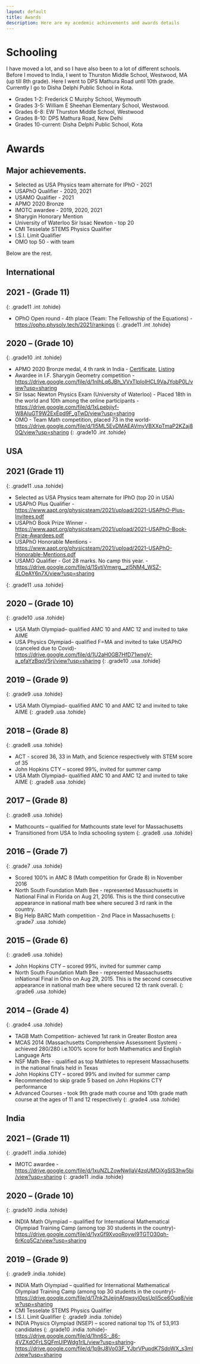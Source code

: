 ```yaml
---
layout: default
title: Awards
description: Here are my acedemic achievements and awards details
---
```


# Schooling
I have moved a lot, and so I have also been to a lot of different schools.
Before I moved to India, I went to Thurston Middle School, Westwood, MA (up till 8th grade). Here I went to DPS Mathura Road until 10th grade. Currently I go to Disha Delphi Public School in Kota.
- Grades 1-2: Frederick C Murphy School, Weymouth
- Grades 3-5: William E Sheehan Elementary School, Westwood.
- Grades 6-8: EW Thurston Middle School, Westwood
- Grades 8-10: DPS Mathura Road, New Delhi
- Grades 10-current: Disha Delphi Public School, Kota

# Awards

## Major achievements.

- Selected as USA Physics team alternate for IPhO - 2021 
- USAPhO Qualifier - 2020, 2021   
- USAMO Qualifier - 2021   
- APMO 2020 Bronze  
- IMOTC awardee - 2019, 2020, 2021
- Sharygin Honorary Mention   
- University of Waterloo Sir Issac Newton - top 20   
- CMI Tesselate STEMS Physics Qualifier   
- I.S.I. Limit Qualifier   
- OMO top 50 - with team

Below are the rest.

<!-- Controls
<div class="outer-interactive">
<a id="usa" class="interactive" href="#year-location-and-grade-wise-achievements">USA</a>
<a id="india" class="interactive" href="#year-location-and-grade-wise-achievements">India</a>
<a id="int" class="interactive" href="#year-location-and-grade-wise-achievements">International</a>
</div>
-->

## International

## 2021 -  (Grade 11)
{: .grade11 .int .tohide}
- OPhO Open round - 4th place (Team: The Fellowship of the Equations) - <https://opho.physoly.tech/2021/rankings>
{: .grade11 .int .tohide}

## 2020 – (Grade 10)
{: .grade10 .int .tohide}
- APMO 2020 Bronze medal, 4 th rank in India - [Certificate](https://drive.google.com/file/d/19teP6VPwAyLXMDjNjpc4-apwayNnKD-E/view?usp=sharing), [Listing](https://www.apmo-official.org/country_report/IND/2020)  
- Awardee in I.F. Sharygin Geometry competition -<https://drive.google.com/file/d/1nIhLq6JBh_VVxTIpIoIHCL9VaJYobP0L/view?usp=sharing>
- Sir Issac Newton Physics Exam (University of Waterloo) - Placed 18th in the world and 10th among the online participants 
-<https://drive.google.com/file/d/1xLpebjiyf-W8AIuGT9W2ExEpd9F_gTwD/view?usp=sharing>
- OMO - Team Math competition, placed 73 in the world-<https://drive.google.com/file/d/1l5ML5EvDMAEAVmyVBXXpTmaP2KZaj80Q/view?usp=sharing>
{: .grade10 .int .tohide}


## USA

## 2021 (Grade 11)
{: .grade11 .usa  .tohide}
- Selected as USA Physics team alternate for IPhO (top 20 in USA)
- USAPhO Plus Qualifier - <https://www.aapt.org/physicsteam/2021/upload/2021-USAPhO-Plus-Invitees.pdf>
- USAPhO Book Prize Winner - <https://www.aapt.org/physicsteam/2021/upload/2021-USAPhO-Book-Prize-Awardees.pdf>
- USAPhO Honorable Mentions - <https://www.aapt.org/physicsteam/2021/upload/2021-USAPhO-Honorable-Mentions.pdf>
- USAMO Qualifier - Got 28 marks. No camp this year.  -<https://drive.google.com/file/d/1SvtiVmwrg__zl5NM4_WSZ-4LOeAY6n7X/view?usp=sharing>

{: .grade11 .usa .tohide}

## 2020 – (Grade 10)
{: .grade10 .usa .tohide}
- USA Math Olympiad– qualified AMC 10 and AMC 12 and invited to take AIME
- USA Physics Olympiad– qualified F=MA and invited to take USAPhO (canceled due to Covid)-<https://drive.google.com/file/d/1U2aH0GB7HfD71wngV-a_pfaYzBqoV5rj/view?usp=sharing>
{: .grade10 .usa .tohide}

## 2019 – (Grade 9)
{: .grade9 .usa .tohide}
- USA Math Olympiad– qualified AMC 10 and AMC 12 and invited to take AIME
{: .grade9 .usa .tohide}

## 2018 – (Grade 8)
{: .grade8 .usa .tohide}
- ACT - scored 36, 33 in Math, and Science respectively with STEM score of 35
- John Hopkins CTY – scored 99%, invited for summer camp
- USA Math Olympiad– qualified AMC 10 and AMC 12 and invited to take AIME
{: .grade8 .usa .tohide}

## 2017 – (Grade 8)
{: .grade8 .usa .tohide}
- Mathcounts – qualified for Mathcounts state level for Massachusetts
- Transitioned from USA to India schooling system
{: .grade8 .usa .tohide}

## 2016 – (Grade 7)
{: .grade7 .usa .tohide}
- Scored 100% in AMC 8 (Math competition for Grade 8) in November 2016
- North South Foundation Math Bee - represented Massachusetts in National Final in Florida on Aug 21, 2016. This is the third consecutive appearance in national math bee where secured 3 rd rank in the country.
- Big Help BARC Math competition - 2nd Place in Massachusetts
{: .grade7 .usa .tohide}

## 2015 – (Grade 6)
{: .grade6 .usa .tohide}
- John Hopkins CTY – scored 99%, invited for summer camp
- North South Foundation Math Bee - represented Massachusetts inNational Final in Ohio on Aug 29, 2015. This is the second consecutive
appearance in national math bee where secured 12 th rank overall.
{: .grade6 .usa .tohide}

## 2014 – (Grade 4)
{: .grade4 .usa .tohide}
- TAGB Math Competition- achieved 1st rank in Greater Boston area
- MCAS 2014 (Massachusetts Comprehensive Assessment System) - achieved 280/280 i.e.100% score for both Mathematics and English Language Arts
- NSF Math Bee - qualified as top Mathletes to represent Massachusetts in the national finals held in Texas
- John Hopkins CTY – scored 99% and invited for summer camp
- Recommended to skip grade 5 based on John Hopkins CTY performance
- Advanced Courses - took 9th grade math course and 10th grade math course at the ages of 11 and 12 respectively
{: .grade4 .usa .tohide}



## India

## 2021 –  (Grade 11)
{: .grade11 .india .tohide}
- IMOTC awardee -<https://drive.google.com/file/d/1xuNZLZowNwllaV4zqUMOjXgSIS3hw5bi/view?usp=sharing>
{: .grade11 .india .tohide}



## 2020 – (Grade 10)
{: .grade10 .india .tohide}
- INDIA Math Olympiad – qualified for International Mathematical Olympiad Training Camp (among top 30 students in the country)-<https://drive.google.com/file/d/1yxGf9XvooRoywl9TGTO30qh-6rKcq5Cz/view?usp=sharing>



## 2019 – (Grade 9)
{: .grade9 .india .tohide}
- INDIA Math Olympiad – qualified for International Mathematical Olympiad Training Camp (among top 30 students in the country)-<https://drive.google.com/file/d/17nk2tJeijnAfqwsyl0psUpIi5ce6Ouq8/view?usp=sharing>
- CMI Tesselate STEMS Physics Qualifier   
- I.S.I. Limit Qualifier {: .grade9 .india .tohide}
- INDIA Physics Olympiad (NSEP) – scored national top 1% of 53,913 candidates
{: .grade10 .india .tohide}-<https://drive.google.com/file/d/1hn6S-_86-4VZXdOFrLSQFmUlPWdg1rlL/view?usp=sharing>-<https://drive.google.com/file/d/1p9rJ8Vo03F_YJbrVPupdK7SdoWX_s3ml/view?usp=sharing>





<script src="/assets/js/awards.js" ></script>
